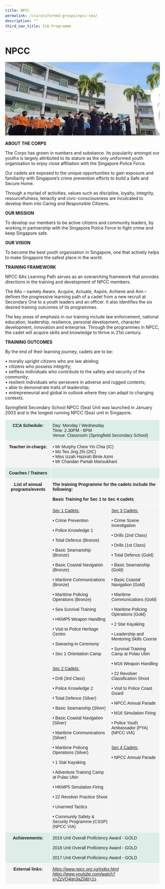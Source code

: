 ```yaml
---
title: NPCC
permalink: /cca/uniformed-groups/npcc-sea/
description: ""
third_nav_title: CCA Programme
---
```


# **NPCC**

![](/images/Picture1.jpg)

**ABOUT THE CORPS**  

The Corps has grown in numbers and substance. Its popularity amongst our youths is largely attributed to its stature as the only uniformed youth organisation to enjoy close affiliation with the Singapore Police Force.

Our cadets are exposed to the unique opportunities to gain exposure and familiarity with Singapore’s crime prevention efforts to build a Safe and Secure Home.

Through a myriad of activities, values such as discipline, loyalty, integrity, resourcefulness, tenacity and civic-consciousness are inculcated to develop them into Caring and Responsible Citizens.

**OUR MISSION**

To develop our members to be active citizens and community leaders, by working in partnership with the Singapore Police Force to fight crime and keep Singapore safe. 

**OUR VISION**

To become the best youth organisation in Singapore, one that actively helps to make Singapore the safest place in the world​.

**TRAINING FRAMEWORK**

NPCC 6As Learning Path serves as an overarching framework that provides directions in the training and development of NPCC members.

The 6As – namely Aware, Acquire, Actuate, Aspire, Achieve and Aim – defines the progressive learning path of a cadet from a new recruit at Secondary One to a youth leaders and an officer. It also identifies the six desired training outcomes of its programmes.

The key areas of emphasis in our training include law enforcement, national education, leadership, resilience, personal development, character development, innovation and enterprise. Through the programmes in NPCC, the cadet will acquire skills and knowledge to thrive in 21st century.

   **TRAINING OUTCOMES** 
    
By the end of their learning journey, cadets are to be:


• morally upright citizens who are law abiding;<br>
• citizens who possess integrity;<br>
• selfless individuals who contribute to the safety and security of the community;<br>
• resilient individuals who persevere in adverse and rugged contexts;<br>
• able to demonstrate traits of leadership;<br>
• entrepreneurial and global in outlook where they can adapt to changing contexts.


Springfield Secondary School NPCC (Sea) Unit was launched in January 2003 and is the longest running NPCC (Sea) unit in Singapore. 
   

<table style="border-collapse:collapse;border-spacing:0" class="tg"><thead><tr><th style="background-color:#ddeee9;border-color:#ffffff;border-style:solid;border-width:1px;font-family:Arial, sans-serif;font-size:14px;font-weight:bold;overflow:hidden;padding:10px 5px;text-align:center;vertical-align:top;word-break:normal">CCA Schedule:</th><th style="background-color:#ddeee9;border-color:#ffffff;border-style:solid;border-width:1px;font-family:Arial, sans-serif;font-size:14px;font-weight:normal;overflow:hidden;padding:10px 5px;text-align:left;vertical-align:top;word-break:normal" colspan="2">Day: Monday / Wednesday <br>Time: 2.30PM - 6PM<br>Venue: Classroom (Springfield Secondary School)</th></tr></thead><tbody><tr><td style="background-color:#F4F4F4;border-color:#ffffff;border-style:solid;border-width:1px;font-family:Arial, sans-serif;font-size:14px;font-weight:bold;overflow:hidden;padding:10px 5px;text-align:center;vertical-align:top;word-break:normal"><span style="background-color:transparent">Teacher in-charge:</span><br></td><td style="background-color:#F4F4F4;border-color:#ffffff;border-style:solid;border-width:1px;font-family:Arial, sans-serif;font-size:14px;overflow:hidden;padding:10px 5px;text-align:left;vertical-align:top;word-break:normal" colspan="2">• Mr Murphy Chew Yin Chia (IC)<br>• Ms Teo Jing Zhi (2IC)<br>• Miss Izzah Hazirah Binte Azmi<br>• Mr Chandan Partab Mansukhani</td></tr><tr><td style="background-color:#DDEEE9;border-color:#ffffff;border-style:solid;border-width:1px;font-family:Arial, sans-serif;font-size:14px;font-weight:bold;overflow:hidden;padding:10px 5px;text-align:center;vertical-align:top;word-break:normal">Coaches / Trainers<br></td><td style="background-color:#DDEEE9;border-color:#ffffff;border-style:solid;border-width:1px;font-family:Arial, sans-serif;font-size:14px;overflow:hidden;padding:10px 5px;text-align:left;vertical-align:middle;word-break:normal" colspan="2"></td></tr><tr><td style="background-color:#F4F4F4;border-color:#ffffff;border-style:solid;border-width:1px;font-family:Arial, sans-serif;font-size:14px;font-weight:bold;overflow:hidden;padding:10px 5px;text-align:center;vertical-align:top;word-break:normal" rowspan="2">List of annual programs/events<br></td><td style="background-color:#F4F4F4;border-color:#ffffff;border-style:solid;border-width:1px;font-family:Arial, sans-serif;font-size:14px;font-weight:bold;overflow:hidden;padding:10px 5px;text-align:left;vertical-align:top;word-break:normal" colspan="2"><span style="background-color:transparent">The training Programme for the cadets include the following:</span><br><br><span style="font-weight:bold;background-color:transparent">Basic Training for Sec 1 to Sec 4 cadets</span></td></tr><tr><td style="background-color:#F4F4F4;border-color:#ffffff;border-style:solid;border-width:1px;font-family:Arial, sans-serif;font-size:14px;overflow:hidden;padding:10px 5px;text-align:left;vertical-align:top;word-break:normal"><span style="text-decoration:underline">Sec 1 Cadets:</span><br><br>• Crime Prevention<br><br>• Police Knowledge 1<br><br>• Total Defence (Bronze)<br><br>• Basic Seamanship (Bronze)<br><br>• Basic Coastal Navigation (Bronze)<br><br>• Maritime Communications (Bronze)<br><br>• Maritime Policing Operations (Bronze)<br><br>• Sea Survival Training<br><br>• HKMP5 Weapon Handling<br><br>• Visit to Police Heritage Centre<br><br>• Swearing-in Ceremony<br><br>• Sec 1 Orientation Camp<br><br><br><span style="text-decoration:underline">Sec 2 Cadets</span><span style="text-decoration:underline;background-color:transparent">:</span><br><br>• Drill (3rd Class)<br><br>• Police Knowledge 2<br><br>• Total Defence (Silver)<br><br>• Basic Seamanship (Silver)<br><br>• Basic Coastal Navigation (Silver)<br><br>• Maritime Communications (Silver)<br><br>• Maritime Policing Operations (Silver)<br><br>• 1 Star Kayaking<br><br>• Adventure Training Camp at Pulau Ubin<br><br>• HKMP5 Simulation Firing<br><br>• 22 Revolver Practice Shoot<br><br>• Unarmed Tactics<br><br>• Community Safety &amp; Security Programme (CSSP) (NPCC VIA)</td><td style="background-color:#F4F4F4;border-color:#ffffff;border-style:solid;border-width:1px;font-family:Arial, sans-serif;font-size:14px;overflow:hidden;padding:10px 5px;text-align:left;vertical-align:top;word-break:normal"><span style="text-decoration:underline">Sec 3 Cadets</span><span style="text-decoration:underline;background-color:transparent">:</span><br><br>• Crime Scene Investigation<br><br>• Drills (2nd Class)<br><br>• Drills (1st Class)<br><br>• Total Defence (Gold)<br><br>• Basic Seamanship (Gold)<br><br>• Basic Coastal Navigation (Gold)<br><br>• Maritime Communications (Gold)<br><br>• Maritime Policing Operations (Gold)<br><br>• 2 Star Kayaking<br><br>• Leadership and Mentoring Skills Course<br><br>• Survival Training Camp at Pulau Ubin<br><br>• M16 Weapon Handling<br><br>• 22 Revolver Classification Shoot<br><br>• Visit to Police Coast Guard<br><br>• NPCC Annual Parade<br><br>• M16 Simulation Firing<br><br>• Police Youth Ambassador (PYA) (NPCC VIA)<br><br><br><span style="text-decoration:underline">Sec 4 Cadets</span><span style="text-decoration:underline;background-color:transparent">:</span><br><br>• NPCC Annual Parade<br><br><br><br><br><br><br></td></tr><tr><td style="background-color:#DDEEE9;border-color:#ffffff;border-style:solid;border-width:1px;font-family:Arial, sans-serif;font-size:14px;font-weight:bold;overflow:hidden;padding:10px 5px;text-align:center;vertical-align:top;word-break:normal">Achievements:<br></td><td style="background-color:#DDEEE9;border-color:#ffffff;border-style:solid;border-width:1px;font-family:Arial, sans-serif;font-size:14px;overflow:hidden;padding:10px 5px;text-align:left;vertical-align:top;word-break:normal" colspan="2">2019 Unit Overall Proficiency Award - GOLD<br><br>2018 Unit Overall Proficiency Award - GOLD<br><br>2017 Unit Overall Proficiency Award - GOLD</td></tr><tr><td style="background-color:#F4F4F4;border-color:#ffffff;border-style:solid;border-width:1px;font-family:Arial, sans-serif;font-size:14px;font-weight:bold;overflow:hidden;padding:10px 5px;text-align:center;vertical-align:top;word-break:normal">External links:<br></td><td style="background-color:#F4F4F4;border-color:#ffffff;border-style:solid;border-width:1px;color:#00F;font-family:Arial, sans-serif;font-size:14px;font-style:italic;overflow:hidden;padding:10px 5px;text-align:left;text-decoration:underline;vertical-align:top;word-break:normal" colspan="2"><a href="https://www.npcc.org.sg/index.html">https://www.npcc.org.sg/index.html</a><br><a href="https://www.youtube.com/watch?v=ZzVQ4qn3aZ0&t=1s">https://www.youtube.com/watch?v=ZzVQ4qn3aZ0&t=1s</a></td></tr></tbody></table>